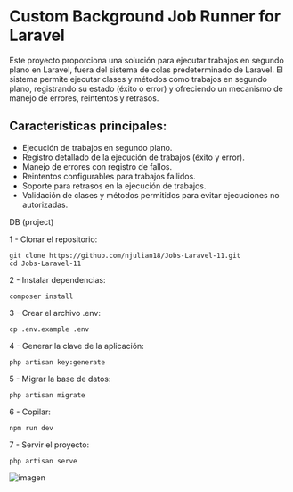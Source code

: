 # Custom Background Job Runner for Laravel

Este proyecto proporciona una solución para ejecutar trabajos en segundo plano en Laravel, fuera del sistema de colas predeterminado de Laravel. El sistema permite ejecutar clases y métodos como trabajos en segundo plano, registrando su estado (éxito o error) y ofreciendo un mecanismo de manejo de errores, reintentos y retrasos.

## Características principales:
- Ejecución de trabajos en segundo plano.
- Registro detallado de la ejecución de trabajos (éxito y error).
- Manejo de errores con registro de fallos.
- Reintentos configurables para trabajos fallidos.
- Soporte para retrasos en la ejecución de trabajos.
- Validación de clases y métodos permitidos para evitar ejecuciones no autorizadas.


DB (project)


1 - Clonar el repositorio:

    git clone https://github.com/njulian18/Jobs-Laravel-11.git
    cd Jobs-Laravel-11

2 - Instalar dependencias:

    composer install

3 - Crear el archivo .env:

    cp .env.example .env

4 - Generar la clave de la aplicación:

    php artisan key:generate

5 - Migrar la base de datos:

    php artisan migrate

6 - Copilar:

    npm run dev

7 - Servir el proyecto:

    php artisan serve 



![imagen](https://github.com/user-attachments/assets/83fc5e85-9aaf-40c0-8711-5dc8050166ba)

